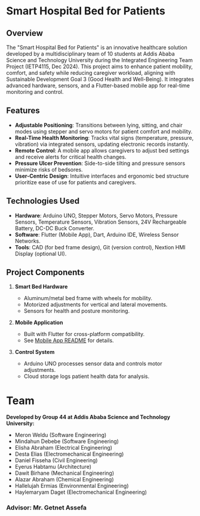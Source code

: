 # Smart Hospital Bed for Patients

## Overview
The "Smart Hospital Bed for Patients" is an innovative healthcare solution developed by a multidisciplinary team of 10 students at Addis Ababa Science and Technology University during the Integrated Engineering Team Project (IETP4115, Dec 2024). This project aims to enhance patient mobility, comfort, and safety while reducing caregiver workload, aligning with Sustainable Development Goal 3 (Good Health and Well-Being). It integrates advanced hardware, sensors, and a Flutter-based mobile app for real-time monitoring and control.

## Features
- **Adjustable Positioning**: Transitions between lying, sitting, and chair modes using stepper and servo motors for patient comfort and mobility.
- **Real-Time Health Monitoring**: Tracks vital signs (temperature, pressure, vibration) via integrated sensors, updating electronic records instantly.
- **Remote Control**: A mobile app allows caregivers to adjust bed settings and receive alerts for critical health changes.
- **Pressure Ulcer Prevention**: Side-to-side tilting and pressure sensors minimize risks of bedsores.
- **User-Centric Design**: Intuitive interfaces and ergonomic bed structure prioritize ease of use for patients and caregivers.

## Technologies Used
- **Hardware**: Arduino UNO, Stepper Motors, Servo Motors, Pressure Sensors, Temperature Sensors, Vibration Sensors, 24V Rechargeable Battery, DC-DC Buck Converter.
- **Software**: Flutter (Mobile App), Dart, Arduino IDE, Wireless Sensor Networks.
- **Tools**: CAD (for bed frame design), Git (version control), Nextion HMI Display (optional UI).

## Project Components
1. **Smart Bed Hardware**  
   - Aluminum/metal bed frame with wheels for mobility.
   - Motorized adjustments for vertical and lateral movements.
   - Sensors for health and posture monitoring.

2. **Mobile Application**  
   - Built with Flutter for cross-platform compatibility.
   - See [Mobile App README](Frontend/ietp_new/README.md) for details.

3. **Control System**  
   - Arduino UNO processes sensor data and controls motor adjustments.
   - Cloud storage logs patient health data for analysis.

# Team
**Developed by Group 44 at Addis Ababa Science and Technology University:**
- Meron Weldu (Software Engineering)
- Mindahun Debebe (Software Engineering)
- Elisha Abraham (Electrical Engineering)
- Desta Elias (Electromechanical Engineering)
- Daniel Fisseha (Civil Engineering)
- Eyerus Habtamu (Architecture)
- Dawit Birhane (Mechanical Engineering)
- Alazar Abraham (Chemical Engineering)
- Hallelujah Ermias (Environmental Engineering)
- Haylemaryam Daget (Electromechanical Engineering)
### Advisor: Mr. Getnet Assefa
